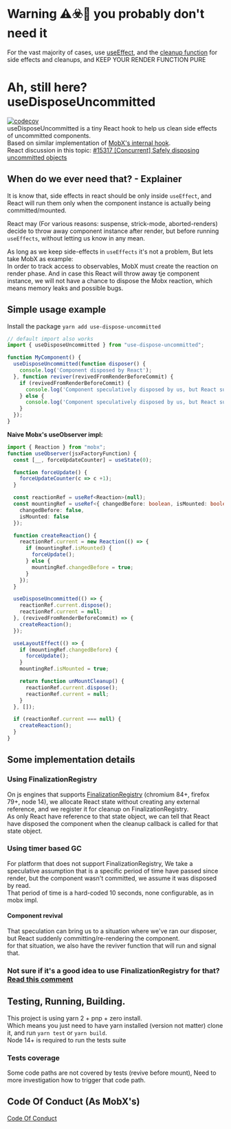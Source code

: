 # Warning ⚠️☣️🐉 you probably don't need it
For the vast majority of cases, use [useEffect](https://reactjs.org/docs/hooks-reference.html#useeffect), and the [cleanup function](https://reactjs.org/docs/hooks-reference.html#cleaning-up-an-effect) for side effects and cleanups, and KEEP YOUR RENDER FUNCTION PURE

# Ah, still here? useDisposeUncommitted

[![codecov](https://codecov.io/gh/Bnaya/use-dispose-uncommitted/branch/main/graph/badge.svg?token=A1UIArW8lH)](https://codecov.io/gh/Bnaya/use-dispose-uncommitted)  
useDisposeUncommitted is a tiny React hook to help us clean side effects of uncommitted components.  
Based on similar implementation of [MobX's internal hook](https://github.com/mobxjs/mobx/blob/5d5eb89/packages/mobx-react-lite/src/utils/createReactionCleanupTrackingUsingFinalizationRegister.ts).  
React discussion in this topic: [#15317 [Concurrent] Safely disposing uncommitted objects](https://github.com/facebook/react/issues/15317) 

## When do we ever need that? - Explainer
It is know that, side effects in react should be only inside `useEffect`, and React will run them only when the component instance is actually being committed/mounted.  

React may (For various reasons: suspense, strick-mode, aborted-renders) decide to throw away component instance after render, but before running `useEffects`, without letting us know in any mean.

As long as we keep side-effects in `useEffects` it's not a problem, But lets take MobX as example:  
In order to track access to observables, MobX must create the reaction on render phase.
And in case this React will throw away tje component instance, we will not have a chance to dispose the Mobx reaction, which means memory leaks and possible bugs.

## Simple usage example
Install the package `yarn add use-dispose-uncommitted`
```js
// default import also works
import { useDisposeUncommitted } from "use-dispose-uncommitted";

function MyComponent() {
  useDisposeUncommitted(function disposer() {
    console.log('Component disposed by React');
  }, function reviver(revivedFromRenderBeforeCommit) {
    if (revivedFromRenderBeforeCommit) {
      console.log('Component speculatively disposed by us, but React suddenly re-rendered it');
    } else {
      console.log('Component speculatively disposed by us, but React suddenly mounted it');
    }
  });
}
```

**Naive Mobx's useObserver impl:**
```ts
import { Reaction } from "mobx";
function useObserver(jsxFactoryFunction) {
  const [__, forceUpdateCounter] = useState(0);

  function forceUpdate() {
    forceUpdateCounter(c => c +1);
  }

  const reactionRef = useRef<Reaction>(null);
  const mountingRef = useRef<{ changedBefore: boolean, isMounted: boolean }>({
    changedBefore: false,
    isMounted: false
  });

  function createReaction() {
    reactionRef.current = new Reaction(() => {
      if (mountingRef.isMounted) {
        forceUpdate();
      } else {
        mountingRef.changedBefore = true;
      }
    });
  }

  useDisposeUncommitted(() => {
    reactionRef.current.dispose();
    reactionRef.current = null;
  }, (revivedFromRenderBeforeCommit) => {
    createReaction();
  });

  useLayoutEffect(() => {
    if (mountingRef.changedBefore) {
      forceUpdate();
    }
    mountingRef.isMounted = true;

    return function unMountCleanup() {
      reactionRef.current.dispose();
      reactionRef.current = null;
    }
  }, []);

  if (reactionRef.current === null) {
    createReaction();
  }
}
```

## Some implementation details
### Using FinalizationRegistry
On js engines that supports
[FinalizationRegistry](https://developer.mozilla.org/en-US/docs/Web/JavaScript/Reference/Global_Objects/FinalizationRegistry) (chromium 84+, firefox 79+, node 14), we allocate React state without creating any external reference, and we register it for cleanup on FinalizationRegistry.  
As only React have reference to that state object, we can tell that React have disposed the component when the cleanup callback is called for that state object.


### Using timer based GC
For platform that does not support FinalizationRegistry, We take a speculative assumption that is a specific period of time have passed since render, but the component wasn't committed, we assume it was disposed by read.  
That period of time is a hard-coded 10 seconds, none configurable, as in mobx impl.
#### Component revival
That speculation can bring us to a situation where we've ran our disposer, but React suddenly committing/re-rendering the component.  
for that situation, we also have the reviver function that will run and signal that. 

### Not sure if it's a  good idea to use FinalizationRegistry for that? [Read this comment](https://github.com/facebook/react/issues/15317#issuecomment-722627311)

## Testing, Running, Building.
This project is using yarn 2 + pnp + zero install.  
Which means you just need to have yarn installed (version not matter) clone it, and run `yarn test` or `yarn build`.  
Node 14+ is required to run the tests suite
### Tests coverage
Some code paths are not covered by tests (revive before mount),
Need to more investigation how to trigger that code path.

## Code Of Conduct (As MobX's)
[Code Of Conduct](https://github.com/mobxjs/mobx/blob/main/CODE_OF_CONDUCT.md)
